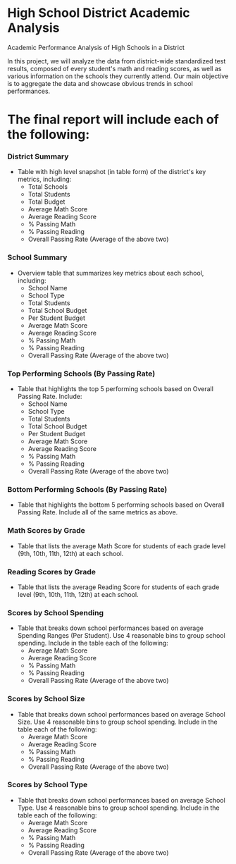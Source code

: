 # High School District Academic Analysis
 Academic Performance Analysis of High Schools in a District 

 In this project, we will analyze the data from district-wide standardized test results, composed of every student's math and reading scores, as well as various information on the schools they currently attend. Our main objective is to aggregate the data and showcase obvious trends in school performances. 

# The final report will include each of the following:

### District Summary

* Table with high level snapshot (in table form) of the district's key metrics, including:
  * Total Schools
  * Total Students
  * Total Budget
  * Average Math Score
  * Average Reading Score
  * % Passing Math
  * % Passing Reading
  * Overall Passing Rate (Average of the above two)

### School Summary

* Overview table that summarizes key metrics about each school, including:
  * School Name
  * School Type
  * Total Students
  * Total School Budget
  * Per Student Budget
  * Average Math Score
  * Average Reading Score
  * % Passing Math
  * % Passing Reading
  * Overall Passing Rate (Average of the above two)

### Top Performing Schools (By Passing Rate)

* Table that highlights the top 5 performing schools based on Overall Passing Rate. Include:
  * School Name
  * School Type
  * Total Students
  * Total School Budget
  * Per Student Budget
  * Average Math Score
  * Average Reading Score
  * % Passing Math
  * % Passing Reading
  * Overall Passing Rate (Average of the above two)

### Bottom Performing Schools (By Passing Rate)

* Table that highlights the bottom 5 performing schools based on Overall Passing Rate. Include all of the same metrics as above.

### Math Scores by Grade

* Table that lists the average Math Score for students of each grade level (9th, 10th, 11th, 12th) at each school.

### Reading Scores by Grade

* Table that lists the average Reading Score for students of each grade level (9th, 10th, 11th, 12th) at each school.

### Scores by School Spending

* Table that breaks down school performances based on average Spending Ranges (Per Student). Use 4 reasonable bins to group school spending. Include in the table each of the following:
  * Average Math Score
  * Average Reading Score
  * % Passing Math
  * % Passing Reading
  * Overall Passing Rate (Average of the above two)

### Scores by School Size
* Table that breaks down school performances based on average School Size. Use 4 reasonable bins to group school spending. Include in the table each of the following:
  * Average Math Score
  * Average Reading Score
  * % Passing Math
  * % Passing Reading
  * Overall Passing Rate (Average of the above two)

### Scores by School Type

* Table that breaks down school performances based on average School Type. Use 4 reasonable bins to group school spending. Include in the table each of the following:
  * Average Math Score
  * Average Reading Score
  * % Passing Math
  * % Passing Reading
  * Overall Passing Rate (Average of the above two)
